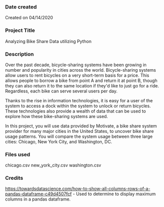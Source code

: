### Date created
Created on 04/14/2020

### Project Title
Analyzing Bike Share Data utilizing Python

### Description
Over the past decade, bicycle-sharing systems have been growing in number and popularity in cities across the world. Bicycle-sharing systems allow users to rent bicycles on a very short-term basis for a price. This allows people to borrow a bike from point A and return it at point B, though they can also return it to the same location if they'd like to just go for a ride. Regardless, each bike can serve several users per day.

Thanks to the rise in information technologies, it is easy for a user of the system to access a dock within the system to unlock or return bicycles. These technologies also provide a wealth of data that can be used to explore how these bike-sharing systems are used.

In this project, you will use data provided by Motivate, a bike share system provider for many major cities in the United States, to uncover bike share usage patterns. You will compare the system usage between three large cities: Chicago, New York City, and Washington, DC.

### Files used
chicago.csv
new_york_city.csv
washington.csv

### Credits
https://towardsdatascience.com/how-to-show-all-columns-rows-of-a-pandas-dataframe-c49d4507fcf - Used to determine to display maximum columns in a pandas dataframe.

